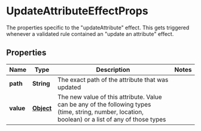 

# UpdateAttributeEffectProps

The properties specific to the \"updateAttribute\" effect. This gets triggered whenever a validated rule contained an \"update an attribute\" effect.
## Properties

Name | Type | Description | Notes
------------ | ------------- | ------------- | -------------
**path** | **String** | The exact path of the attribute that was updated | 
**value** | [**Object**](.md) | The new value of this attribute. Value can be any of the following types (time, string, number, location, boolean) or a list of any of those types | 



